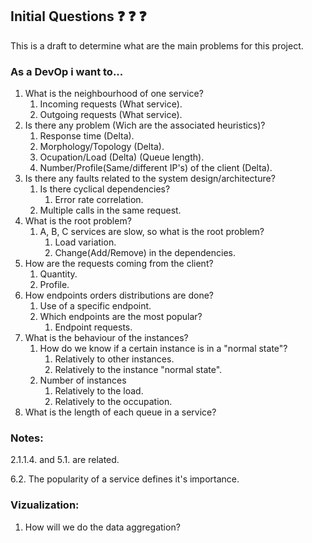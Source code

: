 ## Initial Questions :question: :question: :question:

This is a draft to determine what are the main problems for this project.

### As a DevOp i want to...

1. What is the neighbourhood of one service? 
    1. Incoming requests (What service).
    2. Outgoing requests (What service).
2. Is there any problem (Wich are the associated heuristics)?
    1. Response time (Delta).
    2. Morphology/Topology (Delta).
    3. Ocupation/Load (Delta) (Queue length).
    4. Number/Profile(Same/different IP's) of the client (Delta).
3. Is there any faults related to the system design/architecture?
    1. Is there cyclical dependencies?
        1. Error rate correlation.
    2. Multiple calls in the same request.
4. What is the root problem?
    1. A, B, C services are slow, so what is the root problem?
        1. Load variation.
        2. Change(Add/Remove) in the dependencies.
5. How are the requests coming from the client?
    1. Quantity.
    2. Profile.
6. How endpoints orders distributions are done?
    1. Use of a specific endpoint.
    2. Which endpoints are the most popular?
        1. Endpoint requests.
7. What is the behaviour of the instances?
    1. How do we know if a certain instance is in a "normal state"?
        1. Relatively to other instances.
        2. Relatively to the instance "normal state".
    2. Number of instances
        1. Relatively to the load.
        2. Relatively to the occupation.
8. What is the length of each queue in a service?

### Notes: 

2.1.1.4. and 5.1. are related.

6.2. The popularity of a service defines it's importance.

### Vizualization:
1. How will we do the data aggregation?
